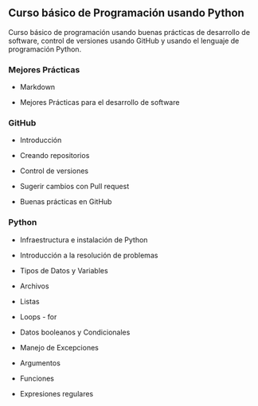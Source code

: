 ## Curso básico de Programación usando Python

Curso básico de programación usando buenas prácticas de desarrollo de software, control de versiones usando GitHub y usando el lenguaje de programación Python.

### Mejores Prácticas

* Markdown

* Mejores Prácticas para el desarrollo de software

### GitHub

* Introducción

* Creando repositorios

* Control de versiones

* Sugerir cambios con Pull request

* Buenas prácticas en GitHub

### Python

* Infraestructura e instalación de Python

* Introducción a la resolución de problemas 

* Tipos de Datos y Variables

* Archivos

* Listas

* Loops - for

* Datos booleanos y Condicionales

* Manejo de Excepciones

* Argumentos

* Funciones

* Expresiones regulares


